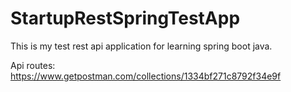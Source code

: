 # StartupRestSpringTestApp
This is my test rest api application for learning spring boot java.

Api routes:
https://www.getpostman.com/collections/1334bf271c8792f34e9f
